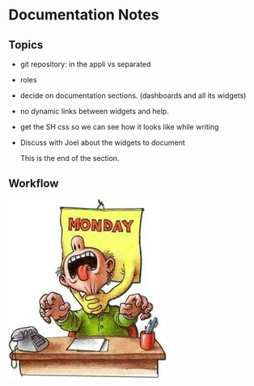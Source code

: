 # Documentation Notes

## Topics

* git repository: in the appli vs separated
* roles
* decide on documentation sections. (dashboards and all its widgets)
* no dynamic links between widgets and help.
* get the SH css so we can see how it looks like while writing
* Discuss with Joel about the widgets to document

	This is the end of the section.

## Workflow

![](../public/img/monday-killer1.jpg)